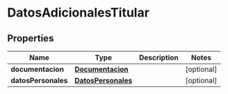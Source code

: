 # DatosAdicionalesTitular

## Properties
Name | Type | Description | Notes
------------ | ------------- | ------------- | -------------
**documentacion** | [**Documentacion**](Documentacion.md) |  |  [optional]
**datosPersonales** | [**DatosPersonales**](DatosPersonales.md) |  |  [optional]
